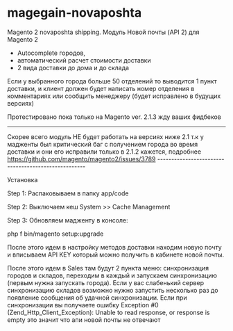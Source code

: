 # magegain-novaposhta
Magento 2 novaposhta shipping. Модуль Новой почты (API 2) для Magento 2 

- Autocomplete городов,
- автоматический расчет стоимости доставки
- 2 вида доставки до дома и до склада 

Если у выбранного города больше 50 отделений то выводится 1 пункт доставки, и клиент должен будет  написать номер отделения в комментариях или сообщить менеджеру (будет исправлено в будущих версиях)

Протестировано пока только на Magento ver. 2.1.3 жду ваших фидбеков


---------------------------------------------------
Скорее всего модуль НЕ будет работать на версиях ниже 2.1 т.к у мадженты был критический баг с получением города во время доставки и они его исправили только в 2.1.2 кажется, подробнее https://github.com/magento/magento2/issues/3789 ----------------------------------------------------



Установка


Step 1: Распаковываем в папку app/code 

Step 2: Выключаем кеш System­ >> Cache Management

Step 3: Обновляем мадженту в консоле:

php ­f bin/magento setup:upgrade

После этого идем в настройку методов доставки находим новую почту и вписываем API KEY который можно получить в кабинете новой почты.

После этого идем в Sales там будут 2 пункта меню: синхронизация городов и складов, переходим в каждый и запускаем синхронизацию (первым нужна запускать города). 
Если у вас слабенький сервер синхронизацию складов возможно нужно запустить несколько раз до появление сообщения об удачной синхронизации. Если при синхронизации вы получаете ошибку Exception #0 (Zend_Http_Client_Exception): Unable to read response, or response is empty это значит что апи новой почты не отвечают



